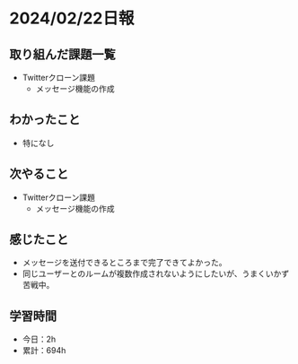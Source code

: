 # 2024/02/22日報
## 取り組んだ課題一覧
- Twitterクローン課題
  - メッセージ機能の作成

## わかったこと
- 特になし

## 次やること
- Twitterクローン課題
  - メッセージ機能の作成

## 感じたこと
- メッセージを送付できるところまで完了できてよかった。
- 同じユーザーとのルームが複数作成されないようにしたいが、うまくいかず苦戦中。

## 学習時間
- 今日：2h
- 累計：694h
